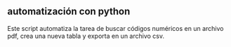 ## automatización con python 

Este script automatiza la tarea de buscar códigos numéricos en un archivo pdf, crea una nueva tabla y exporta en un archivo csv.
